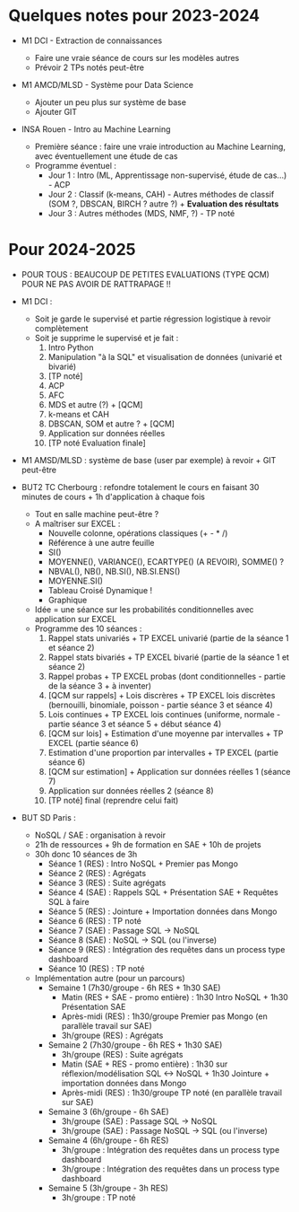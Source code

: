 # Quelques notes pour 2023-2024

- M1 DCI - Extraction de connaissances
    - Faire une vraie séance de cours sur les modèles autres
    - Prévoir 2 TPs notés peut-être

- M1 AMCD/MLSD - Système pour Data Science
    - Ajouter un peu plus sur système de base
    - Ajouter GIT

- INSA Rouen - Intro au Machine Learning
    - Première séance : faire une vraie introduction au Machine Learning, avec éventuellement une étude de cas
    - Programme éventuel :
        - Jour 1 : Intro (ML, Apprentissage non-supervisé, étude de cas...) - ACP
        - Jour 2 : Classif (k-means, CAH) - Autres méthodes de classif (SOM ?, DBSCAN, BIRCH ? autre ?) + **Evaluation des résultats**
        - Jour 3 : Autres méthodes (MDS, NMF, ?) - TP noté


# Pour 2024-2025

- POUR TOUS : BEAUCOUP DE PETITES EVALUATIONS (TYPE QCM) POUR NE PAS AVOIR DE RATTRAPAGE !!

- M1 DCI : 
    - Soit je garde le supervisé et partie régression logistique à revoir complètement
    - Soit je supprime le supervisé et je fait :
        1. Intro Python
        2. Manipulation "à la SQL" et visualisation de données (univarié et bivarié)
        3. [TP noté]
        4. ACP
        5. AFC
        6. MDS et autre (?) + [QCM]
        7. k-means et CAH
        8. DBSCAN, SOM et autre ? + [QCM]
        9. Application sur données réelles
        10. [TP noté Evaluation finale]
- M1 AMSD/MLSD : système de base (user par exemple) à revoir + GIT peut-être
- BUT2 TC Cherbourg : refondre totalement le cours en faisant 30 minutes de cours + 1h d'application à chaque fois
    - Tout en salle machine peut-être ?
    - A maîtriser sur EXCEL :
        - Nouvelle colonne, opérations classiques (+ - * /)
        - Référence à une autre feuille
        - SI()
        - MOYENNE(), VARIANCE(), ECARTYPE() (A REVOIR), SOMME() ?
        - NBVAL(), NB(), NB.SI(), NB.SI.ENS()
        - MOYENNE.SI()
        - Tableau Croisé Dynamique !
        - Graphique
    - Idée = une séance sur les probabilités conditionnelles avec application sur EXCEL
    - Programme des 10 séances :
        1. Rappel stats univariés + TP EXCEL univarié (partie de la séance 1 et séance 2)
        2. Rappel stats bivariés + TP EXCEL bivarié (partie de la séance 1 et séance 2)
        3. Rappel probas + TP EXCEL probas (dont conditionnelles - partie de la séance 3 + à inventer)
        4. [QCM sur rappels] + Lois discrères + TP EXCEL lois discrètes (bernouilli, binomiale, poisson - partie séance 3 et séance 4)
        5. Lois continues + TP EXCEL lois continues (uniforme, normale - partie séance 3 et séance 5 + début séance 4)
        6. [QCM sur lois] + Estimation d'une moyenne par intervalles + TP EXCEL (partie séance 6)
        7. Estimation d'une proportion par intervalles + TP EXCEL (partie séance 6)
        8. [QCM sur estimation] + Application sur données réelles 1 (séance 7)
        9. Application sur données réelles 2 (séance 8)
        10. [TP noté] final (reprendre celui fait)
- BUT SD Paris :
    - NoSQL / SAE : organisation à revoir
    - 21h de ressources + 9h de formation en SAE + 10h de projets
    - 30h donc 10 séances de 3h
        - Séance 1 (RES) : Intro NoSQL + Premier pas Mongo 
        - Séance 2 (RES) : Agrégats
        - Séance 3 (RES) : Suite agrégats
        - Séance 4 (SAE) : Rappels SQL + Présentation SAE + Requêtes SQL à faire
        - Séance 5 (RES) : Jointure + Importation données dans Mongo
        - Séance 6 (RES) : TP noté
        - Séance 7 (SAE) : Passage SQL -> NoSQL
        - Séance 8 (SAE) : NoSQL -> SQL (ou l'inverse)
        - Séance 9 (RES) : Intégration des requêtes dans un process type dashboard
        - Séance 10 (RES) : TP noté
    - Implémentation autre (pour un parcours)
        - Semaine 1 (7h30/groupe - 6h RES + 1h30 SAE)
            - Matin (RES + SAE - promo entière) : 1h30 Intro NoSQL + 1h30 Présentation SAE
            - Après-midi (RES) : 1h30/groupe Premier pas Mongo (en parallèle travail sur SAE)
            - 3h/groupe (RES) : Agrégats
        - Semaine 2 (7h30/groupe - 6h RES + 1h30 SAE)
            - 3h/groupe (RES) : Suite agrégats
            - Matin (SAE + RES - promo entière) : 1h30 sur réflexion/modélisation SQL <-> NoSQL + 1h30 Jointure + importation données dans Mongo
            - Après-midi (RES) : 1h30/groupe TP noté (en parallèle travail sur SAE)
        - Semaine 3 (6h/groupe - 6h SAE)
            - 3h/groupe (SAE) : Passage SQL -> NoSQL
            - 3h/groupe (SAE) : Passage NoSQL -> SQL (ou l'inverse)
        - Semaine 4 (6h/groupe - 6h RES)
            - 3h/groupe :  Intégration des requêtes dans un process type dashboard
            - 3h/groupe :  Intégration des requêtes dans un process type dashboard
        - Semaine 5 (3h/groupe - 3h RES)
            - 3h/groupe :  TP noté
     
      
